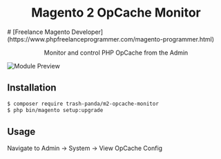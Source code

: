 <h1 align="center">Magento 2 OpCache Monitor</h1>
# [Freelance Magento Developer](https://www.phpfreelanceprogrammer.com/magento-programmer.html)
<p align="center">Monitor and control PHP OpCache from the Admin </p>

![Module Preview](https://cloud.githubusercontent.com/assets/2817002/22761808/ade7eb82-ee5c-11e6-837b-837fdff611aa.png)

## Installation

```sh
$ composer require trash-panda/m2-opcache-monitor
$ php bin/magento setup:upgrade
```

## Usage

Navigate to Admin -> System -> View OpCache Config

